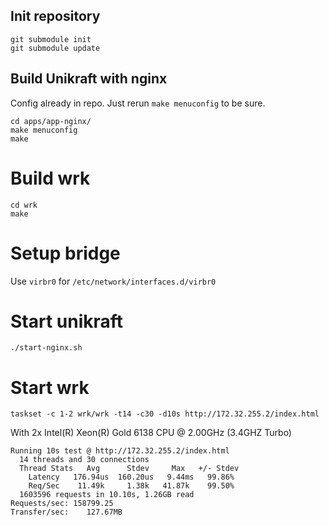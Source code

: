 ## Init repository
```
git submodule init
git submodule update
```

## Build Unikraft with nginx
Config already in repo. Just rerun `make menuconfig` to be sure.
```
cd apps/app-nginx/
make menuconfig
make
```

# Build wrk
```
cd wrk
make
```

# Setup bridge
Use `virbr0` for `/etc/network/interfaces.d/virbr0`

# Start unikraft
`./start-nginx.sh`

# Start wrk
`taskset -c 1-2 wrk/wrk -t14 -c30 -d10s http://172.32.255.2/index.html`

With 2x Intel(R) Xeon(R) Gold 6138 CPU @ 2.00GHz (3.4GHZ Turbo)
```
Running 10s test @ http://172.32.255.2/index.html
  14 threads and 30 connections
  Thread Stats   Avg      Stdev     Max   +/- Stdev
    Latency   176.94us  160.20us   9.44ms   99.86%
    Req/Sec    11.49k     1.38k   41.87k    99.50%
  1603596 requests in 10.10s, 1.26GB read
Requests/sec: 158799.25
Transfer/sec:    127.67MB
```
